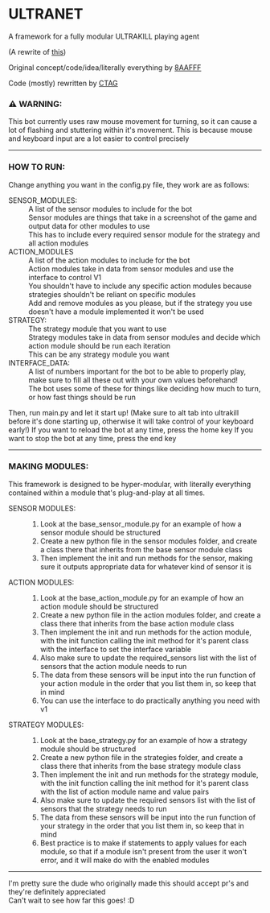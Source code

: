 
# ULTRANET
A framework for a fully modular ULTRAKILL playing agent

(A rewrite of [this](https://youtu.be/16zgLzC1eDE))

Original concept/code/idea/literally everything by [8AAFFF](https://www.youtube.com/@8AAFFF)

Code (mostly) rewritten by [CTAG](https://www.youtube.com/@ctag07)


### ⚠ WARNING:
This bot currently uses raw mouse movement for turning, so it can cause a lot of flashing and stuttering within it's movement.
This is because mouse and keyboard input are a lot easier to control precisely 

----

### HOW TO RUN:

Change anything you want in the config.py file, they work are as follows:
<dl>
    <dt> SENSOR_MODULES: </dt>
    <dd>
        A list of the sensor modules to include for the bot<br>
        Sensor modules are things that take in a screenshot of the game and output data for other modules to use<br>
        This has to include every required sensor module for the strategy and all action modules
    </dd>
    <dt> ACTION_MODULES </dt>
    <dd>
        A list of the action modules to include for the bot<br>
        Action modules take in data from sensor modules and use the interface to control V1<br>
        You shouldn't have to include any specific action modules because strategies shouldn't be reliant on specific modules<br>
        Add and remove modules as you please, but if the strategy you use doesn't have a module implemented it won't be used
    </dd>
    <dt>STRATEGY:</dt>
    <dd>
        The strategy module that you want to use<br>
        Strategy modules take in data from sensor modules and decide which action module should be run each iteration<br>
        This can be any strategy module you want
    </dd>
    <dt>INTERFACE_DATA:</dt>
    <dd>
        A list of numbers important for the bot to be able to properly play, make sure to fill all these out with your own values beforehand!<br>
        The bot uses some of these for things like deciding how much to turn, or how fast things should be run
    </dd>
</dl>

Then, run main.py and let it start up! (Make sure to alt tab into ultrakill before it's done starting up, otherwise it will take control of your keyboard early!)
If you want to reload the bot at any time, press the home key
If you want to stop the bot at any time, press the end key

----

### MAKING MODULES:

This framework is designed to be hyper-modular, with literally everything contained within a module that's plug-and-play at all times.
<dl>
    <dt>SENSOR MODULES:</dt>
    <dd>
        <ol>
        <li>Look at the base_sensor_module.py for an example of how a sensor module should be structured</li>
        <li>Create a new python file in the sensor modules folder, and create a class there that inherits from the base sensor module class</li>
        <li>Then implement the init and run methods for the sensor, making sure it outputs appropriate data for whatever kind of sensor it is</li>
        </ol>
    </dd>
    <dt>ACTION MODULES:</dt>
    <dd>
        <ol>
            <li>Look at the base_action_module.py for an example of how an action module should be structured </li>
            <li>Create a new python file in the action modules folder, and create a class there that inherits from the base action module class</li>
            <li>Then implement the init and run methods for the action module, with the init function calling the init method for it's parent class with the interface to set the interface variable</li>
            <li>Also make sure to update the required_sensors list with the list of sensors that the action module needs to run</li>
            <li>The data from these sensors will be input into the run function of your action module in the order that you list them in, so keep that in mind</li>
            <li>You can use the interface to do practically anything you need with v1</li>
        </ol>
    </dd>
    <dt>STRATEGY MODULES:</dt>
    <dd>
        <ol>
            <li>Look at the base_strategy.py for an example of how a strategy module should be structured</li>
            <li>Create a new python file in the strategies folder, and create a class there that inherits from the base strategy module class</li>
            <li>Then implement the init and run methods for the strategy module, with the init function calling the init method for it's parent class with the list of action module name and value pairs</li>
            <li>Also make sure to update the required sensors list with the list of sensors that the strategy needs to run</li>
            <li>The data from these sensors will be input into the run function of your strategy in the order that you list them in, so keep that in mind</li>
            <li>Best practice is to make if statements to apply values for each module, so that if a module isn't present from the user it won't error, and it will make do with the enabled modules</li>
        </ol>
    </dd>
</dl>

----

I'm pretty sure the dude who originally made this should accept pr's and they're definitely appreciated<br>
Can't wait to see how far this goes! :D
